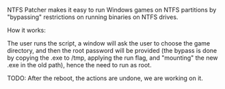 NTFS Patcher makes it easy to run Windows games on NTFS partitions by "bypassing" restrictions on running binaries on NTFS drives.

How it works:

The user runs the script, a window will ask the user to choose the game directory, and then the root password will be provided (the bypass is done by copying the .exe to /tmp, applying the run flag, and "mounting" the new .exe in the old path), hence the need to run as root.


TODO:
After the reboot, the actions are undone, we are working on it.
